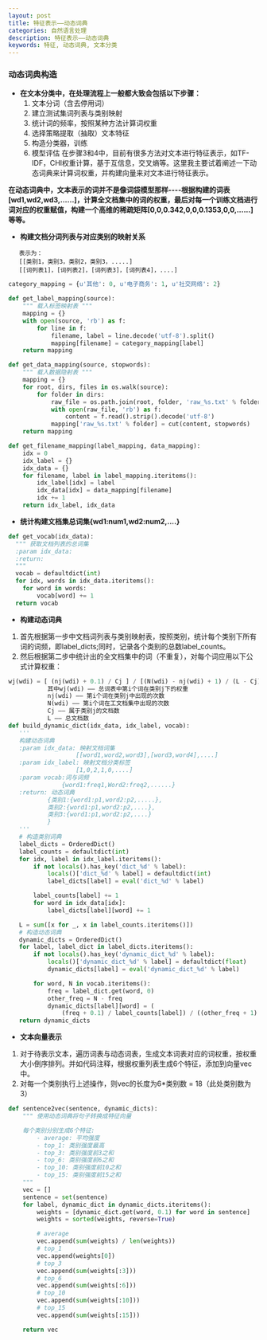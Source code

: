 ```yaml
---
layout: post
title: 特征表示——动态词典
categories: 自然语言处理
description: 特征表示——动态词典
keywords: 特征, 动态词典, 文本分类
---
```


### **动态词典构造**
- **在文本分类中，在处理流程上一般都大致会包括以下步骤：**
   1. 文本分词（含去停用词）
   2. 建立测试集词列表与类别映射
   3. 统计词的频率，按照某种方法计算词权重
   4. 选择策略提取（抽取）文本特征
   5. 构造分类器，训练
   6. 模型评估
 在步骤3和4中，目前有很多方法对文本进行特征表示，如TF-IDF，CHI权重计算，基于互信息，交叉熵等。这里我主要试着阐述一下动态词典来计算词权重，并构建向量来对文本进行特征表示。

**在动态词典中，文本表示的词并不是像词袋模型那样----根据构建的词表[wd1,wd2,wd3,......]，计算全文档集中的词的权重，最后对每一个训练文档进行词对应的权重赋值，构建一个高维的稀疏矩阵[0,0,0.342,0,0,0.1353,0,0,......]等等。**

- **构建文档分词列表与对应类别的映射关系**
```
   表示为：
   [[类别1，类别3，类别2，类别3，.....]
   [[词列表1]，[词列表2]，[词列表3]，[词列表4]，....]
```
```python
category_mapping = {u'其他': 0, u'电子商务': 1, u'社交网络': 2}

def get_label_mapping(source):
    """ 载入标签映射表 """
    mapping = {}
    with open(source, 'rb') as f:
        for line in f:
            filename, label = line.decode('utf-8').split()
            mapping[filename] = category_mapping[label]
    return mapping

def get_data_mapping(source, stopwords):
    """ 载入数据隐射表 """
    mapping = {}
    for root, dirs, files in os.walk(source):
        for folder in dirs:
            raw_file = os.path.join(root, folder, 'raw_%s.txt' % folder)
            with open(raw_file, 'rb') as f:
                content = f.read().strip().decode('utf-8')
            mapping['raw_%s.txt' % folder] = cut(content, stopwords)
    return mapping

def get_filename_mapping(label_mapping, data_mapping):
    idx = 0
    idx_label = {}
    idx_data = {}
    for filename, label in label_mapping.iteritems():
        idx_label[idx] = label
        idx_data[idx] = data_mapping[filename]
        idx += 1
    return idx_label, idx_data
```

- **统计构建文档集总词集{wd1:num1,wd2:num2,....}**
```python
def get_vocab(idx_data):
  """ 获取文档列表的总词集
  :param idx_data:
  :return:
  """
  vocab = defaultdict(int)
  for idx, words in idx_data.iteritems():
    for word in words:
        vocab[word] += 1
  return vocab
```

- **构建动态词典**

1. 首先根据第一步中文档词列表与类别映射表，按照类别，统计每个类别下所有词的词频，即label_dicts;同时，记录各个类别的总数label_counts。
2. 然后根据第二步中统计出的全文档集中的词（不重复），对每个词应用以下公式计算权重：
```python
wj(wdi) = [ (nj(wdi) + 0.1) / Cj ] / [(N(wdi) - nj(wdi) + 1) / (L - Cj)]  
           其中wj(wdi) —— 总词表中第i个词在类别j下的权重
           nj(wdi) —— 第i个词在类别j中出现的次数
           N(wdi) —— 第i个词在工文档集中出现的次数
           Cj —— 属于类别j的文档数
           L —— 总文档数
def build_dynamic_dict(idx_data, idx_label, vocab):
   '''
   构建动态词典
   :param idx_data: 映射文档词集
                   [[word1,word2,word3],[word3,word4],....]
   :param idx_label: 映射文档分类标签
                   [1,0,2,1,0,....]
   :param vocab:词与词频
               {word1:freq1,Word2:freq2,......}
   :return: 动态词典
           {类别1:{word1:p1,word2:p2,.....},
           类别2:{word1:p1,word2:p2,....},
           类别3:{word1:p1,word2:p2,....}
           }
   '''
   # 构造类别词典
   label_dicts = OrderedDict()
   label_counts = defaultdict(int)
   for idx, label in idx_label.iteritems():
       if not locals().has_key('dict_%d' % label):
           locals()['dict_%d' % label] = defaultdict(int)
           label_dicts[label] = eval('dict_%d' % label)

       label_counts[label] += 1
       for word in idx_data[idx]:
           label_dicts[label][word] += 1

   L = sum([x for _, x in label_counts.iteritems()])
   # 构造动态词典
   dynamic_dicts = OrderedDict()
   for label, label_dict in label_dicts.iteritems():
       if not locals().has_key('dynamic_dict_%d' % label):
           locals()['dynamic_dict_%d' % label] = defaultdict(float)
           dynamic_dicts[label] = eval('dynamic_dict_%d' % label)

       for word, N in vocab.iteritems():
           freq = label_dict.get(word, 0)
           other_freq = N - freq
           dynamic_dicts[label][word] = (
               (freq + 0.1) / label_counts[label]) / ((other_freq + 1) / (L - label_counts[label]))
   return dynamic_dicts
```

- **文本向量表示**

1. 对于待表示文本，遍历词表与动态词表，生成文本词表对应的词权重，按权重大小倒序排列。并如代码注释，根据权重列表生成6个特征，添加到向量vec中。
2. 对每一个类别执行上述操作，则vec的长度为6*类别数 = 18（此处类别数为3）
```python
def sentence2vec(sentence, dynamic_dicts):
    """ 使用动态词典将句子转换成特征向量

    每个类别分别生成6个特征:
        - average: 平均强度
        - top_1: 类别强度最高
        - top_3: 类别强度前3之和
        - top_6: 类别强度前6之和
        - top_10: 类别强度前10之和
        - top_15: 类别强度前15之和
    """
    vec = []
    sentence = set(sentence)
    for label, dynamic_dict in dynamic_dicts.iteritems():
        weights = [dynamic_dict.get(word, 0.1) for word in sentence]
        weights = sorted(weights, reverse=True)

        # average
        vec.append(sum(weights) / len(weights))
        # top_1
        vec.append(weights[0])
        # top_3
        vec.append(sum(weights[:3]))
        # top_6
        vec.append(sum(weights[:6]))
        # top_10
        vec.append(sum(weights[:10]))
        # top_15
        vec.append(sum(weights[:15]))

    return vec
```
